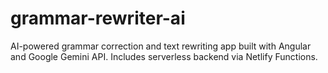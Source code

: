 # grammar-rewriter-ai
AI-powered grammar correction and text rewriting app built with Angular and Google Gemini API. Includes serverless backend via Netlify Functions.
